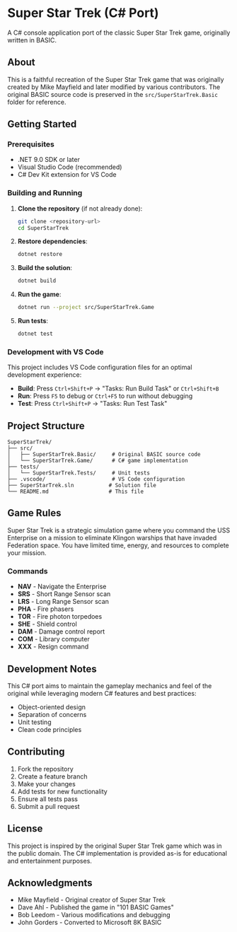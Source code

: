 # Super Star Trek (C# Port)

A C# console application port of the classic Super Star Trek game, originally written in BASIC.

## About

This is a faithful recreation of the Super Star Trek game that was originally created by Mike Mayfield and later modified by various contributors. The original BASIC source code is preserved in the `src/SuperStarTrek.Basic` folder for reference.

## Getting Started

### Prerequisites

- .NET 9.0 SDK or later
- Visual Studio Code (recommended)
- C# Dev Kit extension for VS Code

### Building and Running

1. **Clone the repository** (if not already done):
   ```bash
   git clone <repository-url>
   cd SuperStarTrek
   ```

2. **Restore dependencies**:
   ```bash
   dotnet restore
   ```

3. **Build the solution**:
   ```bash
   dotnet build
   ```

4. **Run the game**:
   ```bash
   dotnet run --project src/SuperStarTrek.Game
   ```

5. **Run tests**:
   ```bash
   dotnet test
   ```

### Development with VS Code

This project includes VS Code configuration files for an optimal development experience:

- **Build**: Press `Ctrl+Shift+P` → "Tasks: Run Build Task" or `Ctrl+Shift+B`
- **Run**: Press `F5` to debug or `Ctrl+F5` to run without debugging
- **Test**: Press `Ctrl+Shift+P` → "Tasks: Run Test Task"

## Project Structure

```
SuperStarTrek/
├── src/
│   ├── SuperStarTrek.Basic/     # Original BASIC source code
│   └── SuperStarTrek.Game/      # C# game implementation
├── tests/
│   └── SuperStarTrek.Tests/     # Unit tests
├── .vscode/                     # VS Code configuration
├── SuperStarTrek.sln           # Solution file
└── README.md                   # This file
```

## Game Rules

Super Star Trek is a strategic simulation game where you command the USS Enterprise on a mission to eliminate Klingon warships that have invaded Federation space. You have limited time, energy, and resources to complete your mission.

### Commands

- **NAV** - Navigate the Enterprise
- **SRS** - Short Range Sensor scan
- **LRS** - Long Range Sensor scan
- **PHA** - Fire phasers
- **TOR** - Fire photon torpedoes
- **SHE** - Shield control
- **DAM** - Damage control report
- **COM** - Library computer
- **XXX** - Resign command

## Development Notes

This C# port aims to maintain the gameplay mechanics and feel of the original while leveraging modern C# features and best practices:

- Object-oriented design
- Separation of concerns
- Unit testing
- Clean code principles

## Contributing

1. Fork the repository
2. Create a feature branch
3. Make your changes
4. Add tests for new functionality
5. Ensure all tests pass
6. Submit a pull request

## License

This project is inspired by the original Super Star Trek game which was in the public domain. The C# implementation is provided as-is for educational and entertainment purposes.

## Acknowledgments

- Mike Mayfield - Original creator of Super Star Trek
- Dave Ahl - Published the game in "101 BASIC Games"
- Bob Leedom - Various modifications and debugging
- John Gorders - Converted to Microsoft 8K BASIC

